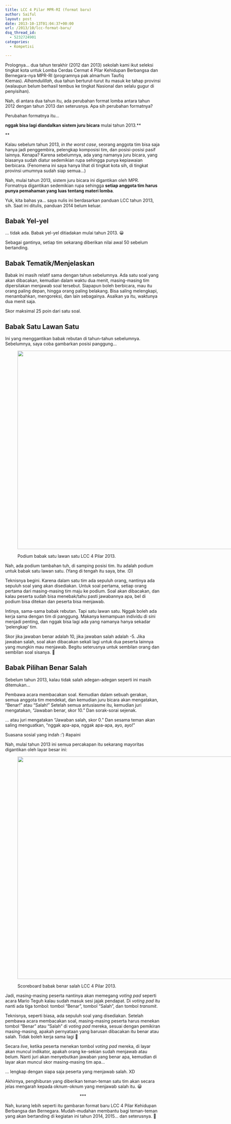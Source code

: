 ```yaml
---
title: LCC 4 Pilar MPR-RI (format baru)
author: Saiful
layout: post
date: 2013-10-13T01:04:37+00:00
url: /2013/10/lcc-format-baru/
dsq_thread_id:
  - 5232724901
categories:
  - Kompetisi

---
```

Prolognya&#8230; dua tahun terakhir (2012 dan 2013) sekolah kami ikut seleksi tingkat kota untuk Lomba Cerdas Cermat 4 Pilar Kehidupan Berbangsa dan Bernegara-nya MPR-RI (programnya pak almarhum Taufiq Kiemas). _Alhamdulillah_, dua tahun berturut-turut itu masuk ke tahap provinsi (walaupun belum berhasil tembus ke tingkat Nasional dan selalu gugur di penyisihan).

Nah, di antara dua tahun itu, ada perubahan format lomba antara tahun 2012 dengan tahun 2013 dan seterusnya. Apa sih perubahan formatnya?

<!--more-->Perubahan formatnya itu&#8230; 

**nggak bisa lagi diandalkan sistem juru bicara** mulai tahun 2013.**
  
** 

Kalau sebelum tahun 2013, _in the worst case_, seorang anggota tim bisa saja hanya jadi penggembira, pelengkap komposisi tim, dan posisi-posisi pasif lainnya. Kenapa? Karena sebelumnya, ada yang namanya juru bicara, yang biasanya sudah diatur sedemikian rupa sehingga punya kepiawaian berbicara. (Fenomena ini saya hanya lihat di tingkat kota sih, di tingkat provinsi umumnya sudah siap semua&#8230;)

Nah, mulai tahun 2013, sistem juru bicara ini digantikan oleh MPR. Formatnya digantikan sedemikian rupa sehingga **setiap anggota tim harus punya pemahaman yang luas tentang materi lomba**.

Yuk, kita bahas ya&#8230; saya nulis ini berdasarkan panduan LCC tahun 2013, sih. Saat ini ditulis, panduan 2014 belum keluar.

## Babak Yel-yel

&#8230; tidak ada. Babak yel-yel ditiadakan mulai tahun 2013. 😀

Sebagai gantinya, setiap tim sekarang diberikan nilai awal 50 sebelum bertanding.

## Babak Tematik/Menjelaskan

Babak ini masih relatif sama dengan tahun sebelumnya. Ada satu soal yang akan dibacakan, kemudian dalam waktu dua menit, masing-masing tim dipersilakan menjawab soal tersebut. Siapapun boleh berbicara, mau itu orang paling depan, hingga orang paling belakang. Bisa saling melengkapi, menambahkan, mengoreksi, dan lain sebagainya. Asalkan ya itu, waktunya dua menit saja.

Skor maksimal 25 poin dari satu soal.

## Babak Satu Lawan Satu

Ini yang menggantikan babak rebutan di tahun-tahun sebelumnya. Sebelumnya, saya coba gambarkan posisi panggung&#8230;<figure style="width: 960px" class="wp-caption aligncenter">

<img alt="" src="http://sphotos-f.ak.fbcdn.net/hphotos-ak-prn1/1013538_4415996178531_1047599326_n.jpg" width="960" height="642" /><figcaption class="wp-caption-text">Podium babak satu lawan satu LCC 4 Pilar 2013.</figcaption></figure> 

Nah, ada podium tambahan tuh, di samping posisi tim. Itu adalah podium untuk babak satu lawan satu. (Yang di tengah itu saya, btw. :D)

Teknisnya begini. Karena dalam satu tim ada sepuluh orang, nantinya ada sepuluh soal yang akan disediakan. Untuk soal pertama, setiap orang pertama dari masing-masing tim maju ke podium. Soal akan dibacakan, dan kalau peserta sudah bisa menebak/tahu pasti jawabannya apa, bel di podium bisa ditekan dan peserta bisa menjawab.

Intinya, sama-sama babak rebutan. Tapi satu lawan satu. Nggak boleh ada kerja sama dengan tim di panggung. Makanya kemampuan individu di sini menjadi penting, dan nggak bisa lagi ada yang namanya hanya sekadar &#8216;pelengkap&#8217; tim.

Skor jika jawaban benar adalah 10, jika jawaban salah adalah -5. Jika jawaban salah, soal akan dibacakan sekali lagi untuk dua peserta lainnya yang mungkin mau menjawab. Begitu seterusnya untuk sembilan orang dan sembilan soal sisanya. 🙂

## Babak Pilihan Benar Salah

Sebelum tahun 2013, kalau tidak salah adegan-adegan seperti ini masih ditemukan&#8230;

Pembawa acara membacakan soal. Kemudian dalam sebuah gerakan, semua anggota tim mendekat, dan kemudian juru bicara akan mengatakan, &#8220;Benar!&#8221; atau &#8220;Salah!&#8221; Setelah semua antusiasme itu, kemudian juri mengatakan, &#8220;Jawaban benar, skor 10.&#8221; Dan sorak-sorai sejenak.

&#8230; atau juri mengatakan &#8220;Jawaban salah, skor 0.&#8221; Dan sesama teman akan saling menguatkan, &#8220;nggak apa-apa, nggak apa-apa, ayo, ayo!&#8221;

Suasana sosial yang indah :&#8217;) #apaini

Nah, mulai tahun 2013 ini semua percakapan itu sekarang mayoritas digantikan oleh layar besar ini:<figure style="width: 960px" class="wp-caption aligncenter">

<img alt="" src="http://sphotos-g.ak.fbcdn.net/hphotos-ak-ash4/1000552_4415706051278_180812005_n.jpg" width="960" height="720" /><figcaption class="wp-caption-text">Scoreboard babak benar salah LCC 4 Pilar 2013.</figcaption></figure> 

Jadi, masing-masing peserta nantinya akan memegang _voting pad_ seperti acara Mario Teguh kalau sudah masuk sesi jajak pendapat. Di _voting pad_ itu nanti ada tiga tombol: tombol &#8220;Benar&#8221;, tombol &#8220;Salah&#8221;, dan tombol _transmit_.

Teknisnya, seperti biasa, ada sepuluh soal yang disediakan. Setelah pembawa acara membacakan soal, masing-masing peserta harus menekan tombol &#8220;Benar&#8221; atau &#8220;Salah&#8221; di _voting pad_ mereka, sesuai dengan pemikiran masing-masing, apakah pernyataan yang barusan dibacakan itu benar atau salah. Tidak boleh kerja sama lagi 🙂

Secara _live_, ketika peserta menekan tombol _voting pad_ mereka, di layar akan muncul indikator, apakah orang ke-sekian sudah menjawab atau belum. Nanti juri akan menyebutkan jawaban yang benar apa, kemudian di layar akan muncul skor masing-masing tim apa&#8230;

&#8230; lengkap dengan siapa saja peserta yang menjawab salah. XD

Akhirnya, penghiburan yang diberikan teman-teman satu tim akan secara jelas mengarah kepada oknum-oknum yang menjawab salah itu. 😀

<p style="text-align: center;">
  ***
</p>

Nah, kurang lebih seperti itu gambaran format baru LCC 4 Pilar Kehidupan Berbangsa dan Bernegara. Mudah-mudahan membantu bagi teman-teman yang akan bertanding di kegiatan ini tahun 2014, 2015&#8230; dan seterusnya. 🙂